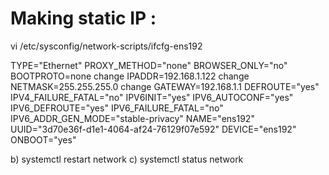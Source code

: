 # Making static IP :
vi /etc/sysconfig/network-scripts/ifcfg-ens192

TYPE="Ethernet"
PROXY_METHOD="none"
BROWSER_ONLY="no"
BOOTPROTO=none           change
IPADDR=192.168.1.122     change 
NETMASK=255.255.255.0    change 
GATEWAY=192.168.1.1
DEFROUTE="yes"
IPV4_FAILURE_FATAL="no"
IPV6INIT="yes"
IPV6_AUTOCONF="yes"
IPV6_DEFROUTE="yes"
IPV6_FAILURE_FATAL="no"
IPV6_ADDR_GEN_MODE="stable-privacy"
NAME="ens192"
UUID="3d70e36f-d1e1-4064-af24-76129f07e592"
DEVICE="ens192"
ONBOOT="yes"

b) systemctl restart network
c) systemctl status network
